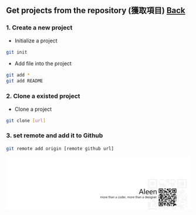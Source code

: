 ## Get projects from the repository (獲取項目)	[Back](./../git.md)

### 1. Create a new project
- Initialize a project

```bash
git init
```

- Add file into the project

```bash
git add *
git add README
``` 

### 2. Clone a existed project
- Clone a project

```bash
git clone [url]
```

### 3. set remote and add it to Github

```bash
git remote add origin [remote github url]
```

<a href="http://aleen42.github.io/" target="_blank" ><img src="./../../pic/tail.gif"></a>
